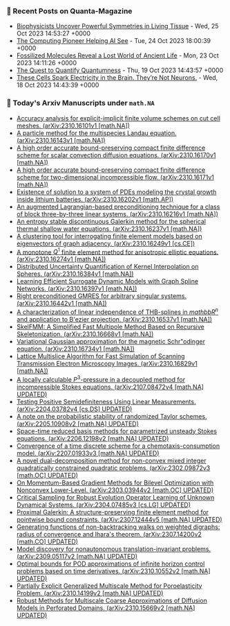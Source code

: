 ### 📝 Recent Posts on Quanta-Magazine
<!-- quanta starts -->
* <a href="https://www.quantamagazine.org/biophysicists-uncover-powerful-symmetries-in-living-tissue-20231025/">Biophysicists Uncover Powerful Symmetries in Living Tissue</a> - Wed, 25 Oct 2023 14:53:27 +0000
* <a href="https://www.quantamagazine.org/the-computing-pioneer-helping-ai-see-20231024/">The Computing Pioneer Helping AI See</a> - Tue, 24 Oct 2023 18:00:39 +0000
* <a href="https://www.quantamagazine.org/fossilized-molecules-reveal-a-lost-world-of-ancient-life-20231023/">Fossilized Molecules Reveal a Lost World of Ancient Life</a> - Mon, 23 Oct 2023 14:11:26 +0000
* <a href="https://www.quantamagazine.org/the-quest-to-quantify-quantumness-20231019/">The Quest to Quantify Quantumness</a> - Thu, 19 Oct 2023 14:43:57 +0000
* <a href="https://www.quantamagazine.org/these-cells-spark-electricity-in-the-brain-theyre-not-neurons-20231018/">These Cells Spark Electricity in the Brain. They’re Not Neurons.</a> - Wed, 18 Oct 2023 14:43:39 +0000
<!-- quanta ends -->
### 📝 Today's Arxiv Manuscripts under ``math.NA``
<!-- arxiv-math-na starts -->
* <a href="http://arxiv.org/abs/2310.16101">Accuracy analysis for explicit-implicit finite volume schemes on cut cell meshes. (arXiv:2310.16101v1 [math.NA])</a>
* <a href="http://arxiv.org/abs/2310.16143">A particle method for the multispecies Landau equation. (arXiv:2310.16143v1 [math.NA])</a>
* <a href="http://arxiv.org/abs/2310.16170">A high order accurate bound-preserving compact finite difference scheme for scalar convection diffusion equations. (arXiv:2310.16170v1 [math.NA])</a>
* <a href="http://arxiv.org/abs/2310.16171">A high order accurate bound-preserving compact finite difference scheme for two-dimensional incompressible flow. (arXiv:2310.16171v1 [math.NA])</a>
* <a href="http://arxiv.org/abs/2310.16202">Existence of solution to a system of PDEs modeling the crystal growth inside lithium batteries. (arXiv:2310.16202v1 [math.AP])</a>
* <a href="http://arxiv.org/abs/2310.16216">An augmented Lagrangian-based preconditioning technique for a class of block three-by-three linear systems. (arXiv:2310.16216v1 [math.NA])</a>
* <a href="http://arxiv.org/abs/2310.16237">An entropy stable discontinuous Galerkin method for the spherical thermal shallow water equations. (arXiv:2310.16237v1 [math.NA])</a>
* <a href="http://arxiv.org/abs/2310.16249">A clustering tool for interrogating finite element models based on eigenvectors of graph adjacency. (arXiv:2310.16249v1 [cs.CE])</a>
* <a href="http://arxiv.org/abs/2310.16274">A monotone $Q^1$ finite element method for anisotropic elliptic equations. (arXiv:2310.16274v1 [math.NA])</a>
* <a href="http://arxiv.org/abs/2310.16384">Distributed Uncertainty Quantification of Kernel Interpolation on Spheres. (arXiv:2310.16384v1 [math.NA])</a>
* <a href="http://arxiv.org/abs/2310.16397">Learning Efficient Surrogate Dynamic Models with Graph Spline Networks. (arXiv:2310.16397v1 [math.NA])</a>
* <a href="http://arxiv.org/abs/2310.16442">Right preconditioned GMRES for arbitrary singular systems. (arXiv:2310.16442v1 [math.NA])</a>
* <a href="http://arxiv.org/abs/2310.16537">A characterization of linear independence of THB-splines in $mathbb{R}^n$ and application to B'ezier projection. (arXiv:2310.16537v1 [math.NA])</a>
* <a href="http://arxiv.org/abs/2310.16668">SkelFMM: A Simplified Fast Multipole Method Based on Recursive Skeletonization. (arXiv:2310.16668v1 [math.NA])</a>
* <a href="http://arxiv.org/abs/2310.16734">Variational Gaussian approximation for the magnetic Schr"odinger equation. (arXiv:2310.16734v1 [math.NA])</a>
* <a href="http://arxiv.org/abs/2310.16829">Lattice Multislice Algorithm for Fast Simulation of Scanning Transmission Electron Microscopy Images. (arXiv:2310.16829v1 [math.NA])</a>
* <a href="http://arxiv.org/abs/2107.08472">A locally calculable $P^3$-pressure in a decoupled method for incompressible Stokes equations. (arXiv:2107.08472v4 [math.NA] UPDATED)</a>
* <a href="http://arxiv.org/abs/2204.03782">Testing Positive Semidefiniteness Using Linear Measurements. (arXiv:2204.03782v4 [cs.DS] UPDATED)</a>
* <a href="http://arxiv.org/abs/2205.10908">A note on the probabilistic stability of randomized Taylor schemes. (arXiv:2205.10908v2 [math.NA] UPDATED)</a>
* <a href="http://arxiv.org/abs/2206.12198">Space-time reduced basis methods for parametrized unsteady Stokes equations. (arXiv:2206.12198v2 [math.NA] UPDATED)</a>
* <a href="http://arxiv.org/abs/2207.01933">Convergence of a time discrete scheme for a chemotaxis-consumption model. (arXiv:2207.01933v3 [math.NA] UPDATED)</a>
* <a href="http://arxiv.org/abs/2302.09872">A novel dual-decomposition method for non-convex mixed integer quadratically constrained quadratic problems. (arXiv:2302.09872v3 [math.OC] UPDATED)</a>
* <a href="http://arxiv.org/abs/2303.03944">On Momentum-Based Gradient Methods for Bilevel Optimization with Nonconvex Lower-Level. (arXiv:2303.03944v2 [math.OC] UPDATED)</a>
* <a href="http://arxiv.org/abs/2304.07485">Critical Sampling for Robust Evolution Operator Learning of Unknown Dynamical Systems. (arXiv:2304.07485v3 [cs.LG] UPDATED)</a>
* <a href="http://arxiv.org/abs/2307.12444">Proximal Galerkin: A structure-preserving finite element method for pointwise bound constraints. (arXiv:2307.12444v5 [math.NA] UPDATED)</a>
* <a href="http://arxiv.org/abs/2307.14200">Generating functions of non-backtracking walks on weighted digraphs: radius of convergence and Ihara's theorem. (arXiv:2307.14200v2 [math.CO] UPDATED)</a>
* <a href="http://arxiv.org/abs/2309.05117">Model discovery for nonautonomous translation-invariant problems. (arXiv:2309.05117v2 [math.NA] UPDATED)</a>
* <a href="http://arxiv.org/abs/2310.10552">Optimal bounds for POD approximations of infinite horizon control problems based on time derivatives. (arXiv:2310.10552v2 [math.NA] UPDATED)</a>
* <a href="http://arxiv.org/abs/2310.14199">Partially Explicit Generalized Multiscale Method for Poroelasticity Problem. (arXiv:2310.14199v2 [math.NA] UPDATED)</a>
* <a href="http://arxiv.org/abs/2310.15669">Robust Methods for Multiscale Coarse Approximations of Diffusion Models in Perforated Domains. (arXiv:2310.15669v2 [math.NA] UPDATED)</a>
<!-- arxiv-math-na ends -->
